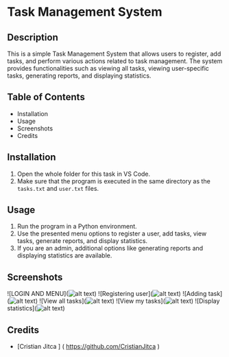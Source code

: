 ﻿# Task Management System

## Description

This is a simple Task Management System that allows users to register, add tasks, and perform various actions related to task management. The system provides functionalities such as viewing all tasks, viewing user-specific tasks, generating reports, and displaying statistics.

## Table of Contents

- Installation
- Usage
- Screenshots
- Credits


## Installation

1. Open the whole folder for this task in VS Code.
2. Make sure that the program is executed in the same directory as the `tasks.txt` and `user.txt` files.

## Usage

1. Run the program in a Python environment.
2. Use the presented menu options to register a user, add tasks, view tasks, generate reports, and display statistics.
3. If you are an admin, additional options like generating reports and displaying statistics are available.

## Screenshots


![LOGIN AND MENU](![alt text](Login_and_menu.png))
![Registering user](![alt text](User_register.png))
![Adding task](![alt text](Adding_task.png))
![View all tasks](![alt text](View_all_tasks.png))
![View my tasks](![alt text](View_my_tasks.png))
![Display statistics](![alt text](Display_statistics.png))


## Credits

- [Cristian Jitca ] ( https://github.com/CristianJitca )


